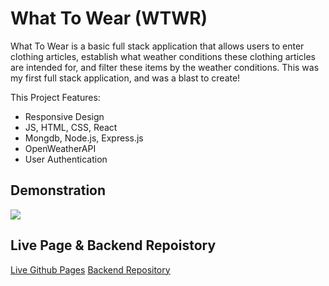 # What To Wear (WTWR)

What To Wear is a basic full stack application that allows users to enter clothing articles, establish what weather conditions these clothing articles are intended for, and filter these items by the weather conditions. This was my first full stack application, and was a blast to create!

This Project Features:

- Responsive Design
- JS, HTML, CSS, React
- Mongdb, Node.js, Express.js
- OpenWeatherAPI
- User Authentication

## Demonstration

![](https://media.giphy.com/media/v1.Y2lkPTc5MGI3NjExeWRzN3dubjZyaGd4ZmFoYnN6dWk4YnFsMnZrbnc4eW9ubjg4OThzeSZlcD12MV9pbnRlcm5hbF9naWZfYnlfaWQmY3Q9Zw/Dla5MobtRtUAfd6qpb/giphy.gif)


## Live Page & Backend Repoistory
[Live Github Pages](https://chadmcasey.github.io/se_project_react/)
[Backend Repository](https://github.com/ChadMCasey/se_project_express)
